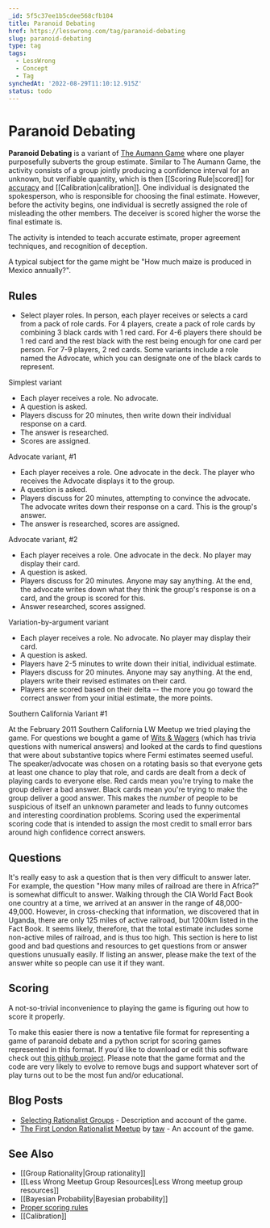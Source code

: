 ```yaml
---
_id: 5f5c37ee1b5cdee568cfb104
title: Paranoid Debating
href: https://lesswrong.com/tag/paranoid-debating
slug: paranoid-debating
type: tag
tags:
  - LessWrong
  - Concept
  - Tag
synchedAt: '2022-08-29T11:10:12.915Z'
status: todo
---
```


# Paranoid Debating

**Paranoid Debating** is a variant of [The Aumann Game](https://web.archive.org/web/20090207153155/http://www.acceleratingfuture.com/steven/?p=96) where one player purposefully subverts the group estimate. Similar to The Aumann Game, the activity consists of a group jointly producing a confidence interval for an unknown, but verifiable quantity, which is then [[Scoring Rule|scored]] for [accuracy](https://wiki.lesswrong.com/wiki/accuracy) and [[Calibration|calibration]]. One individual is designated the spokesperson, who is responsible for choosing the final estimate. However, before the activity begins, one individual is secretly assigned the role of misleading the other members. The deceiver is scored higher the worse the final estimate is.

The activity is intended to teach accurate estimate, proper agreement techniques, and recognition of deception.

A typical subject for the game might be "How much maize is produced in Mexico annually?".

## Rules

- Select player roles. In person, each player receives or selects a card from a pack of role cards. For 4 players, create a pack of role cards by combining 3 black cards with 1 red card. For 4-6 players there should be 1 red card and the rest black with the rest being enough for one card per person. For 7-9 players, 2 red cards. Some variants include a role named the Advocate, which you can designate one of the black cards to represent.

Simplest variant

- Each player receives a role. No advocate.
- A question is asked.
- Players discuss for 20 minutes, then write down their individual response on a card.
- The answer is researched.
- Scores are assigned.

Advocate variant, #1

- Each player receives a role. One advocate in the deck. The player who receives the Advocate displays it to the group.
- A question is asked.
- Players discuss for 20 minutes, attempting to convince the advocate. The advocate writes down their response on a card. This is the group's answer.
- The answer is researched, scores are assigned.

Advocate variant, #2

- Each player receives a role. One advocate in the deck. No player may display their card.
- A question is asked.
- Players discuss for 20 minutes. Anyone may say anything. At the end, the advocate writes down what they think the group's response is on a card, and the group is scored for this.
- Answer researched, scores assigned.

Variation-by-argument variant

- Each player receives a role. No advocate. No player may display their card.
- A question is asked.
- Players have 2-5 minutes to write down their initial, individual estimate.
- Players discuss for 20 minutes. Anyone may say anything. At the end, players write their revised estimates on their card.
- Players are scored based on their delta -- the more you go toward the correct answer from your initial estimate, the more points.

Southern California Variant #1

At the February 2011 Southern California LW Meetup we tried playing the game. For questions we bought a game of [Wits & Wagers](http://boardgamegeek.com/boardgame/20100/wits-wagers) (which has trivia questions with numerical answers) and looked at the cards to find questions that were about substantive topics where Fermi estimates seemed useful. The speaker/advocate was chosen on a rotating basis so that everyone gets at least one chance to play that role, and cards are dealt from a deck of playing cards to everyone else. Red cards mean you're trying to make the group deliver a bad answer. Black cards mean you're trying to make the group deliver a good answer. This makes the *number* of people to be suspicious of itself an unknown parameter and leads to funny outcomes and interesting coordination problems. Scoring used the experimental scoring code that is intended to assign the most credit to small error bars around high confidence correct answers.

## Questions

It's really easy to ask a question that is then very difficult to answer later. For example, the question "How many miles of railroad are there in Africa?" is somewhat difficult to answer. Walking through the CIA World Fact Book one country at a time, we arrived at an answer in the range of 48,000-49,000. However, in cross-checking that information, we discovered that in Uganda, there are only 125 miles of active railroad, but 1200km listed in the Fact Book. It seems likely, therefore, that the total estimate includes some non-active miles of railroad, and is thus too high. This section is here to list good and bad questions and resources to get questions from or answer questions unusually easily. If listing an answer, please make the text of the answer white so people can use it if they want.

## Scoring

A not-so-trivial inconvenience to playing the game is figuring out how to score it properly.

To make this easier there is now a tentative file format for representing a game of paranoid debate and a python script for scoring games represented in this format. If you'd like to download or edit this software check out [this github project](https://github.com/JenniferRM/Paradebate). Please note that the game format and the code are very likely to evolve to remove bugs and support whatever sort of play turns out to be the most fun and/or educational.

## Blog Posts

- [Selecting Rationalist Groups](http://lesswrong.com/lw/77/selecting_rationalist_groups/) \- Description and account of the game.
- [The First London Rationalist Meetup](http://lesswrong.com/lw/7r/the_first_london_rationalist_meetup/) by [taw](https://wiki.lesswrong.com/wiki/taw) \- An account of the game.

## See Also

- [[Group Rationality|Group rationality]]
- [[Less Wrong Meetup Group Resources|Less Wrong meetup group resources]]
- [[Bayesian Probability|Bayesian probability]]
- [Proper scoring rules](https://wiki.lesswrong.com/wiki/Proper_scoring_rules)
- [[Calibration]]
